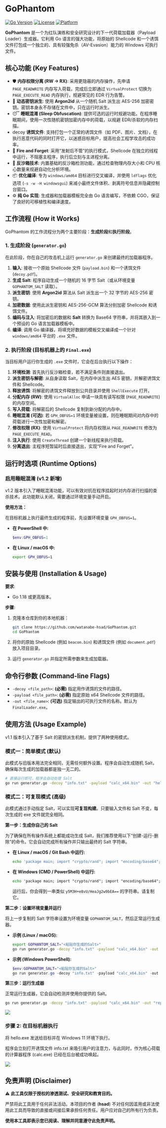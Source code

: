 # GoPhantom

[![Go Version](https://img.shields.io/badge/Go-1.18%2B-blue.svg)](https://golang.org/)
[![License](https://img.shields.io/badge/License-MIT-green.svg)](https://opensource.org/licenses/MIT)
[![Platform](https://img.shields.io/badge/Platform-Windows-blue.svg)](https://www.microsoft.com/windows)

**GoPhantom** 是一个为红队演练和安全研究设计的下一代荷载加载器（Payload Loader）生成器。它利用 Go 语言的强大功能，将原始的 Shellcode 和一个诱饵文件打包成一个独立的、具有较强免杀（AV-Evasion）能力的 Windows 可执行文件。

## 核心功能 (Key Features)

* 🛡️ **内存权限分离 (RW -> RX)**: 采用更隐蔽的内存操作，先申请 `PAGE_READWRITE` 内存写入荷载，完成后立即通过 `VirtualProtect` 切换为 `PAGE_EXECUTE_READ` 内存执行，规避常见的 EDR 行为告警。
* 🔑 **动态密钥派生**: 使用 **Argon2id** 从一个随机 Salt 派生出 AES-256 加密密钥。密钥本身永不存储在文件中，只在运行时派生。
* 😴 **睡眠混淆 (Sleep Obfuscation)**: 提供可选的运行时规避功能。在程序睡眠期间，使用一次性随机密钥加密内存中的荷载，以规避 EDR/杀软的内存扫描。
* decoy **诱饵文件**: 支持打包一个正常的诱饵文件（如 PDF、图片、文档），在执行恶意代码的同时打开它，以迷惑目标用户，提高社会工程学攻击的成功率。
* 🚀 **Fire and Forget**: 采用“发射后不管”的执行模式，Shellcode 在独立的线程中运行，不阻塞主程序，执行后立刻与主进程分离。
* 👻 **反沙箱技术**: 内置基础的反沙箱检测功能，通过检查物理内存大小和 CPU 核心数量来规避自动化分析环境。
* 📦 **优化编译**: 专为 `windows/amd64` 目标进行交叉编译，并使用 `ldflags` 优化选项 (`-s -w -H windowsgui`) 来减小最终文件体积、剥离符号信息并隐藏控制台窗口。
* ⚙️ **纯 Go 实现**: 生成器和加载器模板完全由 Go 语言编写，不依赖 CGO，保证了良好的可移植性和编译速度。

## 工作流程 (How it Works)

GoPhantom 的工作流程分为两个主要阶段：**生成阶段**和**执行阶段**。

### 1. 生成阶段 (`generator.go`)

在此阶段，你在自己的攻击机上运行 `generator.go` 来创建最终的加载器程序。

1.  **输入**: 接收一个原始 Shellcode 文件 (`payload.bin`) 和一个诱饵文件 (`decoy.pdf`)。
2.  **生成 Salt**: 程序自动生成一个随机的 16 字节 Salt（或从环境变量 `GOPHANTOM_SALT` 读取）。
3.  **派生密钥**: 使用 **Argon2id** 算法从 Salt 派生出一个 32 字节的 AES-256 密钥。
4.  **加密数据**: 使用此派生密钥和 AES-256-GCM 算法分别加密 Shellcode 和诱饵文件。
5.  **编码与注入**: 将加密后的数据和 **Salt** 转换为 Base64 字符串，并将其嵌入到一个预设的 Go 语言加载器模板中。
6.  **编译**: 调用 Go 编译器，将填充好数据的模板交叉编译成一个针对 `windows/amd64` 平台的 `.exe` 文件。

### 2. 执行阶段 (目标机器上的 `Final.exe`)

当目标用户运行你生成的 `.exe` 文件时，它会在后台执行以下操作：

1.  **环境检测**: 首先执行反沙箱检查，若不满足条件则直接退出。
2.  **派生密钥与解密**: 从自身读取 Salt，在内存中派生出 AES 密钥，并解密诱饵文件和 Shellcode。
3.  **释放诱饵**: 将解密的诱饵文件释放到公共目录并使用 `ShellExecute` 打开。
4.  **分配内存 (RW)**: 使用 `VirtualAlloc` 申请一块具有读写权限 (`PAGE_READWRITE`) 的内存空间。
5.  **写入荷载**: 将解密后的 Shellcode 复制到新分配的内存中。
6.  **睡眠混淆 (可选)**: 若 `GPH_OBFUS=1` 环境变量被设置，则在睡眠期间对内存中的荷载进行一次性加密和解密。
7.  **修改权限 (RX)**: 使用 `VirtualProtect` 将内存权限从 `PAGE_READWRITE` 修改为 `PAGE_EXECUTE_READ`。
8.  **注入执行**: 使用 `CreateThread` 创建一个新线程来执行荷载。
9.  **分离退出**: 主程序短暂延时后直接退出，实现“Fire and Forget”。

## 运行时选项 (Runtime Options)

### 启用睡眠混淆 (v1.2 新增)

v1.2 版本引入了睡眠混淆功能，可以有效对抗在程序挂起时对内存进行扫描的查杀技术。此功能默认关闭，需要通过环境变量手动开启。

**使用方法：**

在目标机器上执行最终生成的程序前，先设置环境变量 `GPH_OBFUS=1`。

* **在 PowerShell 中:**
    ```powershell
    $env:GPH_OBFUS=1
    ```
* **在 Linux / macOS 中:**
    ```bash
    export GPH_OBFUS=1
    ```

## 安装与使用 (Installation & Usage)

**要求**:
* Go 1.18 或更高版本。

**步骤**:

1. 克隆本仓库到你的本地机器：
   ```bash
   git clone https://github.com/watanabe-hsad/GoPhantom.git
   cd GoPhantom
   ```

2. 将你的原始 Shellcode (例如 `beacon.bin`) 和诱饵文件 (例如 `document.pdf`) 放入项目目录。

3. 运行 `generator.go` 并指定所需参数来生成加载器。

## 命令行参数 (Command-line Flags)

- `-decoy <file_path>`: **(必需)** 指定用作诱饵的文件的路径。
- `-payload <file_path>`: **(必需)** 指定原始 x64 Shellcode 文件的路径。
- `-out <file_name>`: **(可选)** 指定输出的可执行文件的名称。默认为 `FinalLoader.exe`。

## 使用方法 (Usage Example)

v1.1 版本引入了基于 Salt 的密钥派生机制，提供了两种使用模式。

### 模式一：简单模式 (默认)

此模式与旧版本用法完全相同，无需任何额外设置。程序会自动生成随机 Salt，确保每次生成的加载器都是独一无二的。

```bash
# 直接运行即可，程序会自动处理 Salt
go run generator.go -decoy "info.txt" -payload "calc_x64.bin" -out "hello.exe"
```

### 模式二：可复现模式 (高级)

此模式通过手动指定 Salt，可以实现**可复现构建**。只要输入文件和 Salt 不变，每次生成的 exe 文件就完全相同。

**第一步：生成你自己的 Salt**

为了确保在所有操作系统上都能成功生成 Salt，我们推荐使用以下“创建-运行-删除”的命令。它会自动完成所有操作并只输出最终的 Salt 字符串。

* **在 Linux / macOS / Git Bash 中运行:**
    ```bash
    echo 'package main; import "crypto/rand"; import "encoding/base64"; import "fmt"; func main() { b := make([]byte, 16); _, _ = rand.Read(b); fmt.Println(base64.StdEncoding.EncodeToString(b)) }' > temp_salt.go && go run temp_salt.go && rm temp_salt.go
    ```

* **在 Windows (CMD / PowerShell) 中运行:**
    ```cmd
    echo 'package main; import "crypto/rand"; import "encoding/base64"; import "fmt"; func main() { b := make([]byte, 16); _, _ = rand.Read(b); fmt.Println(base64.StdEncoding.EncodeToString(b)) }' > temp_salt.go && go run temp_salt.go && del temp_salt.go
    ```
    运行后，你会得到一串类似 `y5M3H+e8vU/HeaJg2w9bEA==` 的字符串。请复制它。


**第二步：设置环境变量并运行**

将上一步复制的 Salt 字符串设置为环境变量 `GOPHANTOM_SALT`，然后正常运行生成器。

* **示例 (Linux / macOS):**
    ```bash
    export GOPHANTOM_SALT="<粘贴你生成的Salt>"
    go run generator.go -decoy "info.txt" -payload "calc_x64.bin" -out "reproducible.exe"
    ```

* **示例 (Windows PowerShell):**
    ```powershell
    $env:GOPHANTOM_SALT="<粘贴你生成的Salt>"
    go run generator.go -decoy "info.txt" -payload "calc_x64.bin" -out "reproducible.exe"
    ```

**第三步：运行生成器**

正常运行生成器，它会自动检测并使用你提供的 Salt。

```bash
go run generator.go -decoy "info.txt" -payload "calc_x64.bin" -out "reproducible.exe"
```

![](image/img_1.png)

### 步骤 2: 在目标机器执行

将 hello.exe 发送给目标并在 Windows 11 环境下执行。

程序会立刻打开诱饵文件 info.txt 来吸引用户的注意力，与此同时，作为核心荷载的计算器程序 (calc.exe) 已经在后台被成功唤起。

![](image/img.png)

## 免责声明 (Disclaimer)

⚠️ **此工具仅限于授权的渗透测试、安全研究和教育目的。**

严禁将此工具用于任何非法活动。本项目的作者 (**hsad**) 不对任何因滥用或非法使用此工具而导致的直接或间接后果承担任何责任。用户应对自己的所有行为负责。

**使用本工具即表示您已阅读、理解并同意遵守此免责声明。**